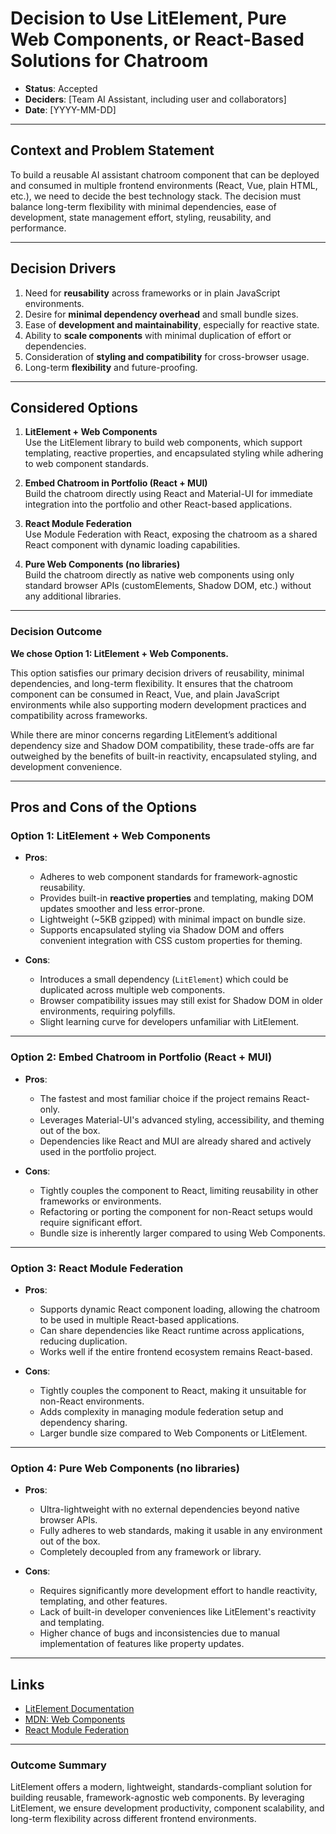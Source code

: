 # Decision to Use LitElement, Pure Web Components, or React-Based Solutions for Chatroom

- **Status**: Accepted
- **Deciders**: [Team AI Assistant, including user and collaborators]
- **Date**: [YYYY-MM-DD]

---

## Context and Problem Statement

To build a reusable AI assistant chatroom component that can be deployed and consumed in multiple frontend environments (React, Vue, plain HTML, etc.), we need to decide the best technology stack. The decision must balance long-term flexibility with minimal dependencies, ease of development, state management effort, styling, reusability, and performance.

---

## Decision Drivers

1. Need for **reusability** across frameworks or in plain JavaScript environments.
2. Desire for **minimal dependency overhead** and small bundle sizes.
3. Ease of **development and maintainability**, especially for reactive state.
4. Ability to **scale components** with minimal duplication of effort or dependencies.
5. Consideration of **styling and compatibility** for cross-browser usage.
6. Long-term **flexibility** and future-proofing.

---

## Considered Options

1. **LitElement + Web Components**  
   Use the LitElement library to build web components, which support templating, reactive properties, and encapsulated styling while adhering to web component standards.

2. **Embed Chatroom in Portfolio (React + MUI)**  
   Build the chatroom directly using React and Material-UI for immediate integration into the portfolio and other React-based applications.

3. **React Module Federation**  
   Use Module Federation with React, exposing the chatroom as a shared React component with dynamic loading capabilities.

4. **Pure Web Components (no libraries)**  
   Build the chatroom directly as native web components using only standard browser APIs (customElements, Shadow DOM, etc.) without any additional libraries.

---

### Decision Outcome

**We chose Option 1: LitElement + Web Components.**

This option satisfies our primary decision drivers of reusability, minimal dependencies, and long-term flexibility. It ensures that the chatroom component can be consumed in React, Vue, and plain JavaScript environments while also supporting modern development practices and compatibility across frameworks.

While there are minor concerns regarding LitElement’s additional dependency size and Shadow DOM compatibility, these trade-offs are far outweighed by the benefits of built-in reactivity, encapsulated styling, and development convenience.

---

## Pros and Cons of the Options

### **Option 1: LitElement + Web Components**

- **Pros**:
   - Adheres to web component standards for framework-agnostic reusability.
   - Provides built-in **reactive properties** and templating, making DOM updates smoother and less error-prone.
   - Lightweight (~5KB gzipped) with minimal impact on bundle size.
   - Supports encapsulated styling via Shadow DOM and offers convenient integration with CSS custom properties for theming.

- **Cons**:
   - Introduces a small dependency (`LitElement`) which could be duplicated across multiple web components.
   - Browser compatibility issues may still exist for Shadow DOM in older environments, requiring polyfills.
   - Slight learning curve for developers unfamiliar with LitElement.

---

### **Option 2: Embed Chatroom in Portfolio (React + MUI)**

- **Pros**:
   - The fastest and most familiar choice if the project remains React-only.
   - Leverages Material-UI's advanced styling, accessibility, and theming out of the box.
   - Dependencies like React and MUI are already shared and actively used in the portfolio project.

- **Cons**:
   - Tightly couples the component to React, limiting reusability in other frameworks or environments.
   - Refactoring or porting the component for non-React setups would require significant effort.
   - Bundle size is inherently larger compared to using Web Components.

---

### **Option 3: React Module Federation**

- **Pros**:
   - Supports dynamic React component loading, allowing the chatroom to be used in multiple React-based applications.
   - Can share dependencies like React runtime across applications, reducing duplication.
   - Works well if the entire frontend ecosystem remains React-based.

- **Cons**:
   - Tightly couples the component to React, making it unsuitable for non-React environments.
   - Adds complexity in managing module federation setup and dependency sharing.
   - Larger bundle size compared to Web Components or LitElement.

---

### **Option 4: Pure Web Components (no libraries)**

- **Pros**:
   - Ultra-lightweight with no external dependencies beyond native browser APIs.
   - Fully adheres to web standards, making it usable in any environment out of the box.
   - Completely decoupled from any framework or library.

- **Cons**:
   - Requires significantly more development effort to handle reactivity, templating, and other features.
   - Lack of built-in developer conveniences like LitElement's reactivity and templating.
   - Higher chance of bugs and inconsistencies due to manual implementation of features like property updates.

---

## Links

- [LitElement Documentation](https://lit.dev/docs/)
- [MDN: Web Components](https://developer.mozilla.org/en-US/docs/Web/Web_Components)
- [React Module Federation](https://webpack.js.org/concepts/module-federation/)

---

### Outcome Summary

LitElement offers a modern, lightweight, standards-compliant solution for building reusable, framework-agnostic web components. By leveraging LitElement, we ensure development productivity, component scalability, and long-term flexibility across different frontend environments.